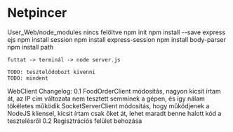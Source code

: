 # Netpincer

User_Web/node_modules nincs felöltve 
	npm init
	npm install --save express ejs
	npm install session
	npm install express-session
	npm install body-parser
	npm install path

    futtat -> terminál -> node server.js

    TODO: tesztelődobozt kivenni
    TODO: mindent


WebClient Changelog:
0.1
    FoodOrderClient módosítás, nagyon kicsit írtam át, az IP cím változata nem tesztett semminek a gépen, és így nálam tökéletes működik
    SocketServerClient módosítás, hogy működjenek a NodeJS kliensel, kicsit írtam csak őket át, lehet maradt benne halott kód a tesztelésről
0.2 
    Regisztrációs felület behozása